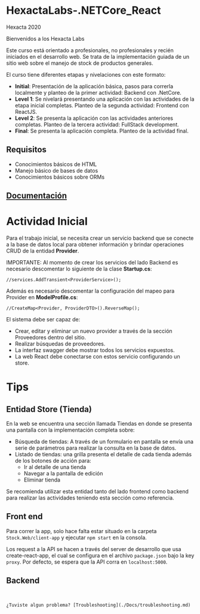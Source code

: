 # HexactaLabs-.NETCore_React

Hexacta 2020

Bienvenidos a los Hexacta Labs

Este curso está orientado a profesionales, no profesionales y recién iniciados en el desarrollo web. 
Se trata de la implementación guiada de un sitio web sobre el manejo de stock de productos generales.

El curso tiene diferentes etapas y nivelaciones con este formato:
* __Initial__: Presentación de la aplicación básica, pasos para correrla localmente y planteo de la primer actividad: Backend con .NetCore.
* __Level 1__: Se nivelará presentando una aplicación con las actividades de la etapa inicial completas. Planteo de la segunda actividad: Frontend con ReactJS.
* __Level 2__: Se presenta la aplicación con las actividades anteriores completas. Planteo de la tercera actividad: FullStack development.
* __Final__: Se presenta la aplicación completa. Planteo de la actividad final. 

## Requisitos
* Conocimientos básicos de HTML
* Manejo básico de bases de datos
* Conocimientos básicos sobre ORMs

## [Documentación](./Docs/index.md)


# Actividad Inicial
Para el trabajo inicial, se necesita crear un servicio backend que se conecte a la base de datos local para obtener información y brindar operaciones CRUD de la entidad __Provider__.

IMPORTANTE: Al momento de crear los servicios del lado Backend es necesario descomentar lo siguiente de la clase __Startup.cs__:
```
//services.AddTransient<ProviderService>();
```

Además es necesario descomentar la configuración del mapeo para Provider en __ModelProfile.cs__:
```
//CreateMap<Provider, ProviderDTO>().ReverseMap();  
```

El sistema debe ser capaz de:
* Crear, editar y eliminar un nuevo provider a través de la sección Proveedores dentro del sitio.
* Realizar búsquedas de proveedores.
* La interfaz swagger debe mostrar todos los servicios expuestos.
* La web React debe conectarse con estos servicio configurando un store.

# Tips
## Entidad Store (Tienda)
En la web se encuentra una sección llamada Tiendas en donde se presenta una pantalla con la implementación completa sobre:
* Búsqueda de tiendas: A través de un formulario en pantalla se envía una serie de parámetros para realizar la consulta en la base de datos.
* Listado de tiendas: una grilla presenta el detalle de cada tienda además de los botones de acción para:
  * Ir al detalle de una tienda
  * Navegar a la pantalla de edición
  * Eliminar tienda

Se recomienda utilizar esta entidad tanto del lado frontend como backend para realizar las actividades teniendo esta sección como referencia.

## Front end

Para correr la app, solo hace falta estar situado en la carpeta `Stock.Web/client-app` y ejecutar `npm start` en la consola.

Los request a la API se hacen a través del server de desarrollo que usa create-react-app, el cual se configura en el archivo
`package.json` bajo la key `proxy`. Por defecto, se espera que la API corra en `localhost:5000`.

## Backend

```dotnet run --project Stock.Api/Stock.Api.csproj


¿Tuviste algun problema? [Troubleshooting](./Docs/troubleshooting.md)
```

